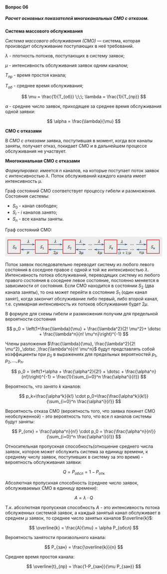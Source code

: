 #### Вопрос 06

##### Расчет основных показателей многоканальных СМО с отказом.

**Система массового обслуживания**

*Система массового обслуживания (СМО)* — система, которая производит обслуживание поступающих в неё требований.

$\lambda$ - плотность потоков, поступающих в систему заявок;

$\mu$ - интенсивность обслуживания заявок одним каналом;

$T_{пр}$ - время простоя канала;

$T_{об}$ - среднее время обслуживания;

$$
\mu = \frac{1}{T_{об}} \;\;\; \lambda = \frac{1}{T_{пр}}
$$

$\alpha$ - среднее число заявок, приходящее за среднее время обслуживания одной заявки:

$$
\alpha = \frac{\lambda}{\mu}
$$

**СМО с отказами**

В *СМО с отказами* заявка, поступившая в момент, когда все каналы заняты, получает отказ, покидает СМО и в
дальнейшем процессе обслуживания не участвует. 

**Многоканальная СМО с отказами**

*Формулировка*: имеется $n$ каналов, на которые поступает поток заявок с интенсивностью $\lambda$. Поток обслуживаний каждого канала имеет интенсивность $\mu$.

Граф состояний СМО соответствует процессу гибели и размножения. Состояния системы:

- $S_0$ - канал свободен;
- $S_i$ - $i$ каналов занято;
- $S_n$ - все каналы заняты.

Граф состояний СМО:

![Screenshot_1](./Answer_5_6/Screenshot_1.png)

Поток заявок последовательно переводит систему из любого левого состояния в соседнее правое с одной и той же интенсивностью $\lambda$. Интенсивность потока обслуживаний, переводящих систему из любого правого состояния в соседнее левое состояние, постоянно меняется в зависимости от состояния. Если СМО находится в состоянии $S_2$ (два канала заняты), то она может перейти в состояние $S_1$ (один канал занят), когда закончит обслуживание либо первый, либо второй канал, т.е. суммарная интенсивность их потоков обслуживания будет $2\mu$.

В формуле для схемы гибели и размножения получим для предельной вероятности состояния 

$$
p_0 = \left(1+\frac{\lambda}{\mu} + \frac{\lambda^2}{2! \mu^2}+ \dotsc + \frac{\lambda^n}{n! \mu^n}\right)^{-1}
$$

Члены разложения $\frac{\lambda}{\mu}, \frac{\lambda^2}{2! \mu^2},,\dotsc ,\frac{\lambda^n}{n! \mu^n}$ будут представлять собой коэффициенты при $p_0$ в выражениях для предельных вероятностей $p_1,p_2, \dotsc , p_n$.

$$
p_0 = \left(1+\alpha + \frac{\alpha^2}{2!} + \dotsc + \frac{\alpha^n}{n!}\right)^{-1} = \frac{1}{\sum_{i=0}^n \frac{\alpha^i}{i!}}
$$

Вероятность, что занято $k$ каналов:

$$
p_k=\frac{\alpha^k}{k!} \cdot p_0=\frac{\frac{\alpha^k}{k!}}{\sum_{i=0}^n \frac{\alpha^i}{i!}}
$$

Вероятность отказа СМО (вероятность того, что заявка покинет СМО необслуженной) - это вероятность того, что все $n$ каналов системы будут заняты:

$$
P_{отк} = \frac{\alpha^n}{n!} \cdot p_0 = \frac{\frac{\alpha^n}{n!}}{\sum_{i=0}^n \frac{\alpha^i}{i!}}
$$

Относительная пропускная способность(отношение среднего числа заявок, которое может обслужить система за единицу времени, к среднему числу заявок, поступивших в систему за это время) - вероятность обслуживания заявки:

$$
Q= P_{обсл} =1-P_{отк}
$$

Абсолютная пропускная способность (среднее число заявок, обслуживаемых СМО в единицу времени):

$$
A = \lambda \cdot Q
$$

Т.к. абсолютная пропускная способность $A$ - это интенсивность потока обслуженных системой заявок, а каждый занятый канал обслуживает в среднем $\mu$ заявок, то среднее число занятых каналов $\overline{k}$:

$$
\overline{k} = \frac{A}{\mu} = \alpha P_{обсл}
$$

Вероятность занятости произвольного канала:

$$
P_{зан} = \frac{\overline{k}}{n}
$$

Среднее время простоя канала:

$$
\overline{t}_{пр} = \frac{1-P_{зан}}{\mu P_{зан}}
$$